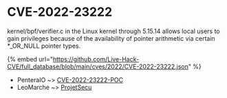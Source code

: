 # CVE-2022-23222

kernel/bpf/verifier.c in the Linux kernel through 5.15.14 allows local users to gain privileges because of the availability of pointer arithmetic via certain *_OR_NULL pointer types.

{% embed url="https://github.com/Live-Hack-CVE/full_database/blob/main/cves/2022/CVE-2022-23222.json" %}


* PenteraIO ~> [CVE-2022-23222-POC](https://www.alice-snow.ru/2022/database/cve-2022-23222/cve-2022-23222-poc-penteraio)
* LeoMarche ~> [ProjetSecu](https://www.alice-snow.ru/2022/database/cve-2022-23222/projetsecu-leomarche)